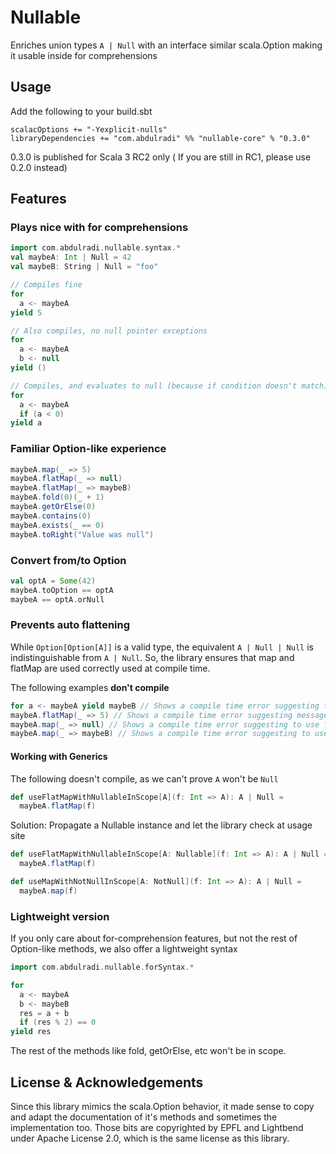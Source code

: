 # Nullable

Enriches union types `A | Null` with an interface similar scala.Option making it usable inside for comprehensions

## Usage
Add the following to your build.sbt
```
scalacOptions += "-Yexplicit-nulls"
libraryDependencies += "com.abdulradi" %% "nullable-core" % "0.3.0"
```
0.3.0 is published for Scala 3 RC2 only ( If you are still in RC1, please use 0.2.0 instead)

## Features
### Plays nice with for comprehensions

``` scala
import com.abdulradi.nullable.syntax.*
val maybeA: Int | Null = 42
val maybeB: String | Null = "foo"

// Compiles fine
for 
  a <- maybeA 
yield 5

// Also compiles, no null pointer exceptions
for 
  a <- maybeA 
  b <- null
yield ()

// Compiles, and evaluates to null (because if condition doesn't match)
for 
  a <- maybeA 
  if (a < 0)
yield a
```

### Familiar Option-like experience

``` scala
maybeA.map(_ => 5)
maybeA.flatMap(_ => null)
maybeA.flatMap(_ => maybeB)
maybeA.fold(0)(_ + 1)
maybeA.getOrElse(0)
maybeA.contains(0)
maybeA.exists(_ == 0)
maybeA.toRight("Value was null")
```

### Convert from/to Option

``` scala
val optA = Some(42)
maybeA.toOption == optA
maybeA == optA.orNull
```

### Prevents auto flattening
While `Option[Option[A]]` is a valid type, the equivalent `A | Null | Null` is indistinguishable from `A | Null`. So, the library ensures that map and flatMap are used correctly used at compile time. 

The following examples **don't compile**

``` scala
for a <- maybeA yield maybeB // Shows a compile time error suggesting to use flatMap instead
maybeA.flatMap(_ => 5) // Shows a compile time error suggesting message to use map instead
maybeA.map(_ => null) // Shows a compile time error suggesting to use flatMap instead
maybeA.map(_ => maybeB) // Shows a compile time error suggesting to use flatMap instead
```

#### Working with Generics

The following doesn't compile, as we can't prove `A` won't be `Null`

``` scala
def useFlatMapWithNullableInScope[A](f: Int => A): A | Null = 
  maybeA.flatMap(f)
```

Solution: Propagate a Nullable instance and let the library check at usage site

``` scala
def useFlatMapWithNullableInScope[A: Nullable](f: Int => A): A | Null = 
  maybeA.flatMap(f)

def useMapWithNotNullInScope[A: NotNull](f: Int => A): A | Null = 
  maybeA.map(f)
```

### Lightweight version
If you only care about for-comprehension features, but not the rest of Option-like methods, we also offer a lightweight syntax
```scala
import com.abdulradi.nullable.forSyntax.*

for 
  a <- maybeA
  b <- maybeB
  res = a + b
  if (res % 2) == 0
yield res
```
The rest of the methods like fold, getOrElse, etc won't be in scope.


## License & Acknowledgements

Since this library mimics the scala.Option behavior, it made sense to copy and adapt the documentation of it's methods and sometimes the implementation too. Those bits are copyrighted by EPFL and Lightbend under Apache License 2.0, which is the same license as this library.
